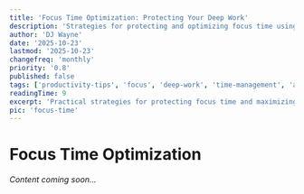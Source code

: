```yaml
---
title: 'Focus Time Optimization: Protecting Your Deep Work'
description: 'Strategies for protecting and optimizing focus time using BuildOS. Learn to defend your attention and maximize deep work.'
author: 'DJ Wayne'
date: '2025-10-23'
lastmod: '2025-10-23'
changefreq: 'monthly'
priority: '0.8'
published: false
tags: ['productivity-tips', 'focus', 'deep-work', 'time-management', 'attention', 'optimization']
readingTime: 9
excerpt: 'Practical strategies for protecting focus time and maximizing deep work sessions. Learn attention management with BuildOS.'
pic: 'focus-time'
---
```


# Focus Time Optimization

*Content coming soon...*
